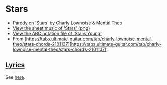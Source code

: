 # Stars

- Parody on 'Stars' by Charly Lownoise & Mental Theo
- [View the sheet music of 'Stars' (png)](xx_stars.png)
- [View the ABC notation file of 'Stars Young'](xx_stars.abc)
- From [https://tabs.ultimate-guitar.com/tab/charly-lownoise-mental-theo/stars-chords-2101137](https://tabs.ultimate-guitar.com/tab/charly-lownoise-mental-theo/stars-chords-2101137)

## [Lyrics](xx_stars.txt)

See [here](xx_stars.txt).

